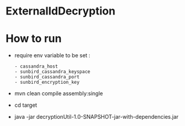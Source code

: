 # ExternalIdDecryption

# How to run
  - require env variable to be set : </br>
  
        - cassandra_host
        - sunbird_cassandra_keyspace
        - sunbird_cassandra_port
        - sunbird_encryption_key
   
   - mvn clean compile assembly:single
   - cd target
   - java -jar decryptionUtil-1.0-SNAPSHOT-jar-with-dependencies.jar 
